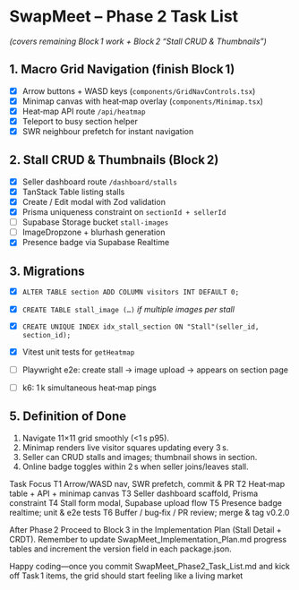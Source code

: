# SwapMeet – Phase 2 Task List
*(covers remaining Block 1 work + Block 2 “Stall CRUD & Thumbnails”)*

## 1. Macro Grid Navigation (finish Block 1)
- [x] Arrow buttons + WASD keys (`components/GridNavControls.tsx`)
- [x] Minimap canvas with heat‑map overlay (`components/Minimap.tsx`)
- [x] Heat‑map API route `/api/heatmap`
- [x] Teleport to busy section helper
- [x] SWR neighbour prefetch for instant navigation

## 2. Stall CRUD & Thumbnails (Block 2)
- [x] Seller dashboard route `/dashboard/stalls`
- [x] TanStack Table listing stalls
- [x] Create / Edit modal with Zod validation
- [x] Prisma uniqueness constraint on `sectionId + sellerId`
- [ ] Supabase Storage bucket `stall-images`
- [ ] ImageDropzone + blurhash generation
- [x] Presence badge via Supabase Realtime

## 3. Migrations
- [x] `ALTER TABLE section ADD COLUMN visitors INT DEFAULT 0;`
- [x] `CREATE TABLE stall_image (…)` *if multiple images per stall*
- [x] `CREATE UNIQUE INDEX idx_stall_section ON "Stall"(seller_id, section_id);`

- [x] Vitest unit tests for `getHeatmap`
- [ ] Playwright e2e: create stall → image upload → appears on section page
- [ ] k6: 1 k simultaneous heat‑map pings

## 5. Definition of Done
1. Navigate 11×11 grid smoothly (<1 s p95).
2. Minimap renders live visitor squares updating every 3 s.
3. Seller can CRUD stalls and images; thumbnail shows in section.
4. Online badge toggles within 2 s when seller joins/leaves stall.


Task	Focus
T1	Arrow/WASD nav, SWR prefetch, commit & PR
T2	Heat‑map table + API + minimap canvas
T3	Seller dashboard scaffold, Prisma constraint
T4	Stall form modal, Supabase upload flow
T5	Presence badge realtime; unit & e2e tests
T6	Buffer / bug‑fix / PR review; merge & tag v0.2.0

After Phase 2
Proceed to Block 3 in the Implementation Plan (Stall Detail + CRDT).
Remember to update SwapMeet_Implementation_Plan.md progress tables and increment the version field in each package.json.

Happy coding—once you commit SwapMeet_Phase2_Task_List.md and kick off Task 1 items, the grid should start feeling like a living market 
